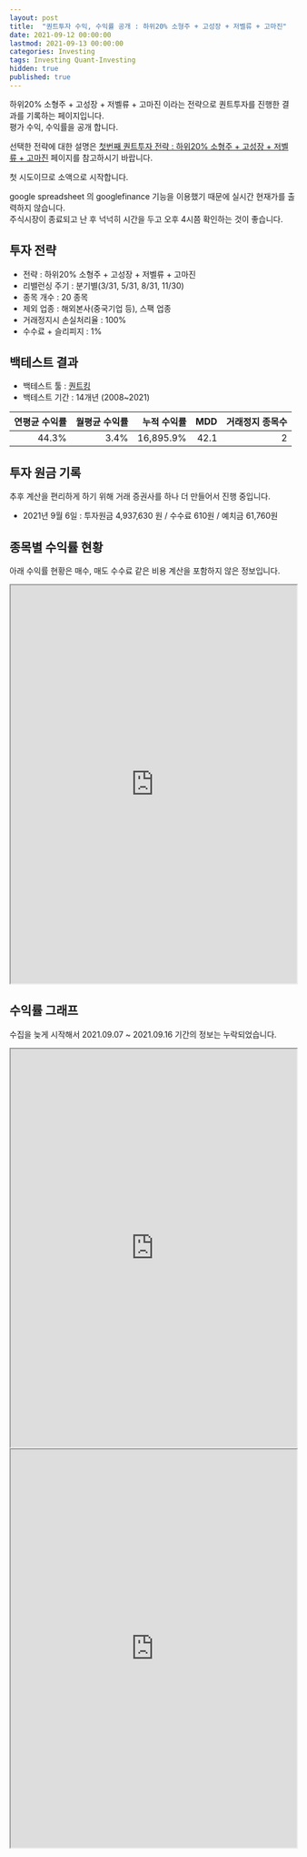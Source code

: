 ```yaml
---
layout: post
title:  "퀀트투자 수익, 수익률 공개 : 하위20% 소형주 + 고성장 + 저벨류 + 고마진"
date: 2021-09-12 00:00:00
lastmod: 2021-09-13 00:00:00
categories: Investing
tags: Investing Quant-Investing
hidden: true
published: true
---
```


하위20% 소형주 + 고성장 + 저벨류 + 고마진 이라는 전략으로 퀀트투자를 진행한 결과를 기록하는 페이지입니다.  
평가 수익, 수익률을 공개 합니다.  

선택한 전략에 대한 설명은 [첫번째 퀀트투자 전략 : 하위20% 소형주 + 고성장 + 저벨류 + 고마진](/investing/MyFirstStrategy.html) 페이지를 참고하시기 바랍니다.  

첫 시도이므로 소액으로 시작합니다.  


<!--more-->  

google spreadsheet 의 googlefinance 기능을 이용했기 때문에 실시간 현재가를 출력하지 않습니다.  
주식시장이 종료되고 난 후 넉넉히 시간을 두고 오후 4시쯤 확인하는 것이 좋습니다.  

## 투자 전략

  * 전략 : 하위20% 소형주 + 고성장 + 저벨류 + 고마진
  * 리밸런싱 주기 : 분기별(3/31, 5/31, 8/31, 11/30)
  * 종목 개수 : 20 종목
  * 제외 업종 : 해외본사(중국기업 등), 스팩 업종
  * 거래정지시 손실처리율 : 100%
  * 수수료 + 슬리피지 : 1%

## 백테스트 결과 

  * 백테스트 툴 : [퀀트킹](http://www.quantking.co.kr)
  * 백테스트 기간 : 14개년 (2008~2021)

|연평균 수익률|월평균 수익률|누적 수익률|MDD|거래정지 종목수|
|---:|---:|---:|---:|---:|
|44.3%|3.4%|16,895.9%|42.1|2|

## 투자 원금 기록

추후 계산을 편리하게 하기 위해 거래 증권사를 하나 더 만들어서 진행 중입니다.  

  * 2021년 9월 6일 : 투자원금 4,937,630 원 / 수수료 610원 / 예치금 61,760원

## 종목별 수익률 현황

아래 수익률 현황은 매수, 매도 수수료 같은 비용 계산을 포함하지 않은 정보입니다.  


<iframe src="https://docs.google.com/spreadsheets/d/e/2PACX-1vRHclJcL_QjTWm0g7gGzg-zn501Naf9ooeW5baGNkW86TSpbHulGFBWhZr77I9qk_HN7apM5oJSyUOg/pubhtml?gid=1087516519&amp;single=true&amp;widget=true&amp;headers=false" style="width:100%;min-height:700px;max-height:2200px;"></iframe>  

<!--ads-->  

## 수익률 그래프 

수집을 늦게 시작해서 2021.09.07 ~ 2021.09.16 기간의 정보는 누락되었습니다.  

<iframe src="https://docs.google.com/spreadsheets/d/e/2PACX-1vRHclJcL_QjTWm0g7gGzg-zn501Naf9ooeW5baGNkW86TSpbHulGFBWhZr77I9qk_HN7apM5oJSyUOg/pubhtml?gid=1631942239&single=true" style="width:100%;min-height:700px;max-height:2200px;"></iframe>  


<iframe src="https://docs.google.com/spreadsheets/d/e/2PACX-1vRHclJcL_QjTWm0g7gGzg-zn501Naf9ooeW5baGNkW86TSpbHulGFBWhZr77I9qk_HN7apM5oJSyUOg/pubhtml?gid=1057887183&single=true" style="width:100%;min-height:700px;max-height:5000px;"></iframe>  








